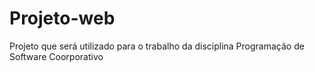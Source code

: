 # Projeto-web
Projeto que será utilizado para o trabalho da disciplina Programação de Software Coorporativo
